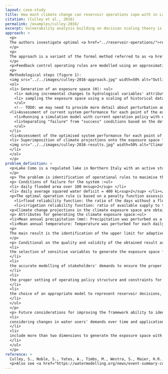 ```yaml
---
layout: case-study
title: How much climate change can reservoir operations cope with in Lake Como?
citation: (Culley et al., 2016)
permalink: /examples/culley-2016/
excerpt: Vulnerability analysis building on decision scaling theory is used to identify changes in temperature and precipitation that would lead to flood or irrigation failures under current reservoir operations and optimal feedback control policies that increase the range of states under which minimum performance requirements are met.
approach: >
  <p>
  The authors investigate optimal <a href="../reservoir-operations/">reservoir operations</a> across hydrometeorological conditions to identify a system performance threshold under climate change uncertainty. That is, system operation is formulated as a <a href="../../theory/feedback-control/">feedback control policy</a>, and the overall objective is to find the theoretical upper limit for a water resources system's adaptation to climate change uncertainty, i.e. the <a href="../../theory/maximum-operational-adaptive-capacity">maximum operational adaptive capacity</a> beyond which even optimal operational rules fail to achieve societal objectives for a system of interest.
  </p>
  <p>
  The approach is a variant of the formal method referred to as <a href="../../theory/decision-scaling">"decision scaling"</a>. Testing performance of the optimal feedback control policies across changes in temperature and precipitation is a form of <a href="../../theory/stress-testing/">stress testing</a>, and the identification of failures to meet objectives is a form of <a href="../../theory/vulnerability-analysis/">vulnerability analysis</a>.
  </p>
  <p>Feedback control operating rules are modelled using an approximation technique called "Gaussian radial basis functions" (RBFs), describing reservoir releases over time and as a function of lake level. In addition to estimating a historical operating rule, <a href="../../theory/pareto-optimality"> Pareto-optimal </a> RBF policies are identified using evolutionary multiobjective "direct policy search". </p>
  <p>
  Methodological steps (figure 1): 
  <img src="../../images/culley-2016-approach.jpg" width=50% alt="Outline of the approach to identify the maximum operational adaptive capacity of a water resource system. Four steps are described: 1) generation of an 'exposure space', 2) mapping of the current system on the 'exposure space', 3) identification of the optimal adaptive response to each exposure, 4) superimposition of climate exposure onto the exposure space".>
  <ol>
  <li> Generation of an exposure space (H): <ul>
    <li> making incremental changes to hydrological variables' attributes. A n-dimensional exposure space is created, made of selected attributes (h), such as H = [h1,...,hn].  </li>
    <li> sampling the exposure space using a scaling of historical data to develop perturbed time series for the relevant climatic variables. </li> 
    </ul>
    <!-- TODO: we may need to provide more detail about perturbation and stochastic generation methods -->
  <li>Assessment of current system performance for each point of the exposure space:<ul>
    <li>Running a simulation model with current operation policy with each climate input (see <a href="../../theory/exploratory-modelling">exploratory modelling</a>)</li>
    <li>Separating "failure" from "success" conditions based on the definition of thresholds for acceptable values. </li>
    </ul>
  </li>
  <li>Assessment of the optimised system performance for each point of the exposure space, i.e. with optimal operation rules for each climate input</li>
  <li> Superimposition of climate projections onto the exposure space for the current and optimised system performance (figure 2) to identify climate conditions and timing for which the system may fail and when to implement management strategies to maximise a system adaptation capacity. 
  <img src="../../images/culley-2016-results.jpg" width=50% alt="Climate projections for the years 2025, 2050, 2075 and 2100. The 22 climate scenarios are superimposed on the 'exposure space'. Conditions of success, adaptation and failure for each climate change scenario could be visualised. Eight models (climate change conditions) predict that the system would fail in the future, even under optimised operation conditions".>
  </li>
  </ol>
  </p>
problem_definition: >
  <p>Lake Como is a regulated lake in Northern Italy with an active storage capacity of 254 Mm<sup>3</sup>, sustaining water needs for irrigation and water supply, together with ensuring flood protection and environmental flow requirements in the Adda River. Its subalpine location implies that the lake is dependent on snowmelt to be filled, which requires the definition of strategic operation rules on an annual basis to support flood control and irrigation water demand objectives. In addition, changes in climate conditions and snowmelt runoff into the lake could increase tensions in the region.
  </p>
  <p> The problem is identification of operational rules to maximise the Lake Como system's adaptive capacity under climate change uncertainty</p>
  <p> Conditions of failure for the system :<ul>
  <li> daily flooded area over 100 m<sup>2</sup> </li>
  <li> daily average squared water deficit = 400 kL<sup>2</sup> </li></ul></p>
  <p>The optimal operation rule is based on a penalty function assessing <a href="../../theory/reliability">reliability</a>:<ul>
    <li>flood reliability function: the ratio of the days without a flood event within the simulation horizon</li>
    <li>irrigation reliability function: ratio of available supply to the demand averaged across all time steps, with ratio values capped at 1</li></ul>
  <p>Climate change projections in the climate exposure space are obtained from multiple models for the years 2025, 2050, 2075 and 2100, with statistical downscaling based on quantile mapping to generate future local climate change projections. </p>
  <p> Attributes for generating the climate exposure space:<ul>
  <li>Mean annual precipitation (mm): Precipitation was perturbed as a percentage change to daily wet days (over 1mm) from 90% to 130% of current values. </li>
  <li>Mean annual temperature: Temperature was perturbed for each daily time-step from -5℃ to 15℃ of current values. </li></ul></p>
  <p>
  The main result is the identification of the upper limit for adaptive capacity (failure boundary) to support irrigation and flood protection objectives in Lake Como. The identification of such a limit allows for dynamic management and the setting of optimal operating policies acoording to climate changes. It was found that the Lake Como system could adapt, by modifying operating policies, to more than three times as many hydrometteorological states compared to current operating rules.
  </p>
  <p> Conditional on the quality and validity of the obtained result are:<ul>
  <li>
  the selection of sensitive variables to generate the exposure space for which operational rules are sensitive. For that matter, a sensitivity analysis of the inputs is recommanded to identify such variables.
  </li>
  <li> 
  the accurate modelling of stakeholders' demands to ensure the proper identification of conditions of failure
  </li>
  <li>
  the proper setting of operating policy structure and constraints for the optimisation process
  </li>
  <li>
  the choice of an appropriate model to represent reservoir decisions, able of changing releases in response to extreme climate conditions
  </li>
  </ul>
  </p> 
  <p> Future considerations for improving the framework ability to identify upper limits include: <ul>
  <li>
  considering changes in water users' demands over time and application of a nonstationary system model within the framework 
  </li>
  <li>
  include more than two dimensions to generate the exposure space with increasing the number of uncertain variables influential on operation rules effectiveness
  </li>
  </ul>
  </p>
reference: >
  Culley, S., Noble, S., Yates, A., Timbs, M., Westra, S., Maier, H.R., Giuliani, M., Castelletti, A., 2016. <a href="https://doi.org/10.1002/2015WR018253">A bottom-up approach to identifying the maximum operational adaptive capacity of water resource systems to a changing climate </a>. Water Resources Research. 52, 6751–6768. doi:10.1002/2015WR018253 
  <p>Also see <a href="https://watermodelling.org/news/event-summary-coping-with-multiple-plausible-futures-in-the-face-of-climate-change">presentation for the Queensland Water Modelling Network</a>.</p>
---
```

